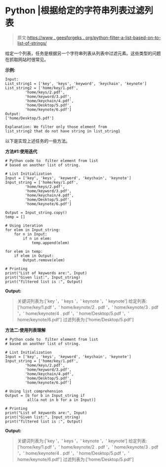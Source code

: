 # Python |根据给定的字符串列表过滤列表

> 原文:[https://www . geesforgeks . org/python-filter-a-list-based-on-to-list-of-strings/](https://www.geeksforgeeks.org/python-filter-a-list-based-on-the-given-list-of-strings/)

给定一个列表，任务是根据另一个字符串列表从列表中过滤元素。这些类型的问题在抓取网站时很常见。

**示例:**

```
Input:
List_string1 = ['key', 'keys', 'keyword', 'keychain', 'keynote']
List_string2 = ['home/key/1.pdf',
         'home/keys/2.pdf', 
         'home/keyword/3.pdf', 
         'home/keychain/4.pdf',
         'home/Desktop/5.pdf', 
         'home/keynote/6.pdf']
Output:
['home/Desktop/5.pdf']

Explanation: We filter only those element from 
list_string2 that do not have string in list_string1

```

以下是实现上述任务的一些方法。

**方法#1:使用迭代**

```
# Python code to  filter element from list 
# based on another list of string.

# List Initialization
Input = ['key', 'keys', 'keyword', 'keychain', 'keynote']
Input_string = ['home/key/1.pdf',
         'home/keys/2.pdf', 
         'home/keyword/3.pdf', 
         'home/keychain/4.pdf',
         'home/Desktop/5.pdf', 
         'home/keynote/6.pdf']

Output = Input_string.copy()
temp = []

# Using iteration
for elem in Input_string:
    for n in Input:
        if n in elem:
            temp.append(elem)

for elem in temp:
    if elem in Output:
        Output.remove(elem)

# Printing
print("List of keywords are:", Input)
print("Given list:", Input_string)
print("filtered list is :", Output)
```

**Output:**

> 关键词列表为:['key '，' keys '，' keynote '，' keynote']
> 给定列表:['home/key/1.pdf '，' home/keynote/2 . pdf '，' home/keynote/3 . pdf '，' home/keynote/4 . pdf '，' home/Desktop/5.pdf '，' home/keynote/6.pdf']
> 过滤列表为:['home/Desktop/5.pdf']

**方法二:使用列表理解**

```
# Python code to  filter element from list 
# based on another list of string.

# List Initialization
Input = ['key', 'keys', 'keyword', 'keychain', 'keynote']
Input_string = ['home/key/1.pdf',
         'home/keys/2.pdf', 
         'home/keyword/3.pdf', 
         'home/keychain/4.pdf',
         'home/Desktop/5.pdf', 
         'home/keynote/6.pdf']

# Using list comprehension
Output = [b for b in Input_string if
          all(a not in b for a in Input)]

# Printing
print("List of keywords are:", Input)
print("Given list:", Input_string)
print("filtered list is :", Output)
```

**Output:**

> 关键词列表为:['key '，' keys '，' keynote '，' keynote']
> 给定列表:['home/key/1.pdf '，' home/keynote/2 . pdf '，' home/keynote/3 . pdf '，' home/keynote/4 . pdf '，' home/Desktop/5.pdf '，' home/keynote/6.pdf']
> 过滤列表为:['home/Desktop/5.pdf']